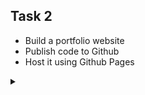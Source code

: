 ## Task 2

- Build a portfolio website
- Publish code to Github
- Host it using Github Pages


<details><summary></summary>Thank You<script async src="https://cdn.splitbee.io/sb.js"></script></details>
